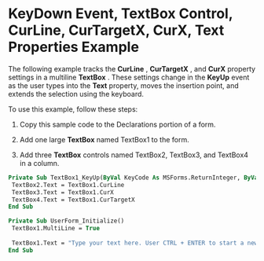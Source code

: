 
# KeyDown Event, TextBox Control, CurLine, CurTargetX, CurX, Text Properties Example

The following example tracks the  **CurLine** , **CurTargetX** , and **CurX** property settings in a multiline **TextBox** . These settings change in the **KeyUp** event as the user types into the **Text** property, moves the insertion point, and extends the selection using the keyboard.

To use this example, follow these steps:




1. Copy this sample code to the Declarations portion of a form.
    
2. Add one large  **TextBox** named TextBox1 to the form.
    
3. Add three  **TextBox** controls named TextBox2, TextBox3, and TextBox4 in a column.
    




```vb
Private Sub TextBox1_KeyUp(ByVal KeyCode As MSForms.ReturnInteger, ByVal Shift As Integer) 
 TextBox2.Text = TextBox1.CurLine 
 TextBox3.Text = TextBox1.CurX 
 TextBox4.Text = TextBox1.CurTargetX 
End Sub
```




```vb
Private Sub UserForm_Initialize() 
 TextBox1.MultiLine = True 
 
 TextBox1.Text = "Type your text here. User CTRL + ENTER to start a new line." 
End Sub
```

